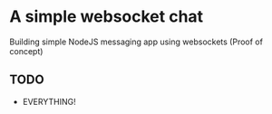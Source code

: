# A simple websocket chat

Building simple NodeJS messaging app using websockets (Proof of concept)

## TODO
- EVERYTHING!